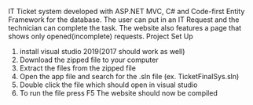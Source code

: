 IT Ticket system developed with ASP.NET MVC, C# and Code-first Entity Framework for the database. The user can put in an IT Request and the technician can 
complete the task. The website also features a page that shows only opened(incomplete) requests.
Project Set Up
1.	install visual studio 2019(2017 should work as well)
2.	Download the zipped file to your computer 
3.	Extract the files from the zipped file
4.	Open the app file and search for the .sln file  (ex. TicketFinalSys.sln)
5.	Double click the file which should open in visual studio 
6.	To run the file press F5
The website should now be compiled 
